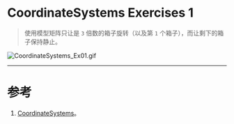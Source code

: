 # CoordinateSystems Exercises 1

> 使用模型矩阵只让是 `3` 倍数的箱子旋转（以及第 `1` 个箱子），而让剩下的箱子保持静止。

![CoordinateSystems_Ex01.gif](CoordinateSystems_Ex01.gif)


---


# 参考
1. [CoordinateSystems](https://learnopengl.com/#!Getting-started/Coordinate-Systems)。